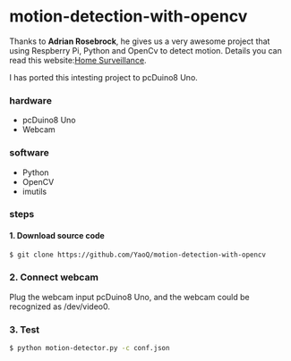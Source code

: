 # motion-detection-with-opencv
Thanks to **Adrian Rosebrock**, he gives us a very awesome project that using Respberry Pi, Python and OpenCv to detect motion. Details you can read this website:[Home Surveillance](http://www.pyimagesearch.com/2015/06/01/home-surveillance-and-motion-detection-with-the-raspberry-pi-python-and-opencv/).

I has ported this intesting project to pcDuino8 Uno.

### hardware
- pcDuino8 Uno
- Webcam

### software
- Python
- OpenCV
- imutils

### steps
#### 1. Download source code
```bash
$ git clone https://github.com/YaoQ/motion-detection-with-opencv 
```
### 2. Connect webcam
Plug the webcam input pcDuino8 Uno, and the webcam could be recognized as /dev/video0. 

### 3. Test
```bash
$ python motion-detector.py -c conf.json
```

